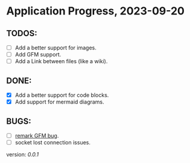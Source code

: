 # Application Progress, 2023-09-20

## TODOS:

- [ ] Add a better support for images.
- [ ] Add GFM support.
- [ ] Add a Link between files (like a wiki).

## DONE:

- [x] Add a better support for code blocks.
- [x] Add support for mermaid diagrams.

## BUGS:

- [ ] [remark GFM bug](https://github.com/remarkjs/remark-gfm/issues/57).
- [ ] socket lost connection issues.

version: _0.0.1_

